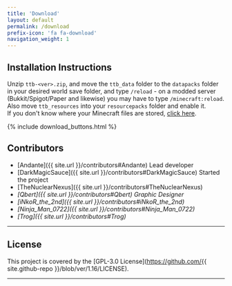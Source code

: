 ```yaml
---
title: 'Download'
layout: default
permalink: /download
prefix-icon: 'fa fa-download'
navigation_weight: 1
---
```


## Installation Instructions
Unzip `ttb-<ver>.zip`, and move the `ttb_data` folder to the `datapacks` folder in your desired world save folder, and type `/reload` - on a modded server (Bukkit/Spigot/Paper and likewise) you may have to type `/minecraft:reload`. Also move `ttb_resources` into your `resourcepacks` folder and enable it.  
If you don't know where your Minecraft files are stored, [click here](https://help.minecraft.net/hc/en-us/articles/360035131551-Where-are-Minecraft-files-stored-).

{% include download_buttons.html %}

## Contributors
- [Andante]({{ site.url }}/contributors#Andante) Lead developer
- [DarkMagicSauce]({{ site.url }}/contributors#DarkMagicSauce) Started the project
- [TheNuclearNexus]({{ site.url }}/contributors#TheNuclearNexus)
- *[Qbert]({{ site.url }}/contributors#Qbert) Graphic Designer*
- *[iNkoR_the_2nd]({{ site.url }}/contributors#iNkoR_the_2nd)*
- *[Ninja_Man_0722]({{ site.url }}/contributors#Ninja_Man_0722)*
- *[Trog]({{ site.url }}/contributors#Trog)*

<div><hr class='separator'></div>

## License
This project is covered by the [GPL-3.0 License](https://github.com/{{ site.github-repo }}/blob/ver/1.16/LICENSE).

<div><hr class='separator'></div>
